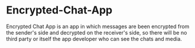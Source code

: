 # Encrypted-Chat-App
Encrypted Chat App is an app in which messages are been encrypted from the sender's side and decrypted on the receiver's side, so there will be no third party or itself the app developer who can see the chats and media.
